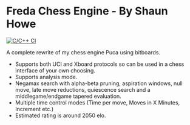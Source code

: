# Freda Chess Engine - By Shaun Howe
[![C/C++ CI](https://github.com/shaunihowe/freda/actions/workflows/c-cpp.yml/badge.svg)](https://github.com/shaunihowe/freda/actions/workflows/c-cpp.yml)

A complete rewrite of my chess engine Puca using bitboards.

* Supports both UCI and Xboard protocols so can be used in a chess interface of your own choosing.
* Supports analysis mode.
* Negamax search with alpha-beta pruning, aspiration windows, null move, late move reductions, quiescence search and a middlegame/endgame tapered evaluation.
* Multiple time control modes (Time per move, Moves in X Minutes, Increment etc.)
* Estimated rating is around 2050 elo.
